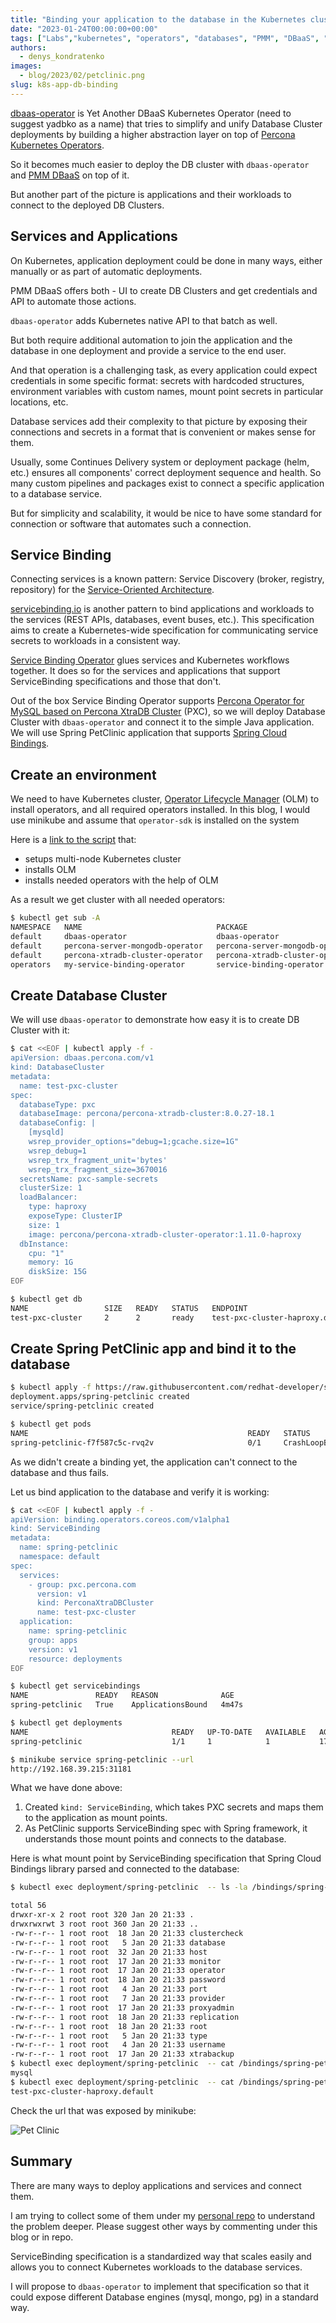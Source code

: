 ```yaml
---
title: "Binding your application to the database in the Kubernetes cluster"
date: "2023-01-24T00:00:00+00:00"
tags: ["Labs","kubernetes", "operators", "databases", "PMM", "DBaaS", "minikube"]
authors:
  - denys_kondratenko
images:
  - blog/2023/02/petclinic.png
slug: k8s-app-db-binding
---
```


[dbaas-operator](https://github.com/percona/dbaas-operator) is Yet Another DBaaS Kubernetes Operator (need to suggest yadbko as a name) that tries to simplify and unify Database Cluster deployments by building a higher abstraction layer on top of [Percona Kubernetes Operators](https://www.percona.com/software/percona-kubernetes-operators).

So it becomes much easier to deploy the DB cluster with `dbaas-operator` and [PMM DBaaS](https://docs.percona.com/percona-monitoring-and-management/get-started/dbaas.html) on top of it.

But another part of the picture is applications and their workloads to connect to the deployed DB Clusters.

## Services and Applications

On Kubernetes, application deployment could be done in many ways, either manually or as part of automatic deployments.

PMM DBaaS offers both - UI to create DB Clusters and get credentials and API to automate those actions.

`dbaas-operator` adds Kubernetes native API to that batch as well.

But both require additional automation to join the application and the database in one deployment and provide a service to the end user.

And that operation is a challenging task, as every application could expect credentials in some specific format: secrets with hardcoded structures, environment variables with custom names, mount point secrets in particular locations, etc.

Database services add their complexity to that picture by exposing their connections and secrets in a format that is convenient or makes sense for them.

Usually, some Continues Delivery system or deployment package (helm, etc.) ensures all components' correct deployment sequence and health. So many custom pipelines and packages exist to connect a specific application to a database service.

But for simplicity and scalability, it would be nice to have some standard for connection or software that automates such a connection. 

## Service Binding

Connecting services is a known pattern: Service Discovery (broker, registry, repository) for the [Service-Oriented Architecture](https://en.wikipedia.org/wiki/Service-oriented_architecture).

[servicebinding.io](https://servicebinding.io/) is another pattern to bind applications and workloads to the services (REST APIs, databases, event buses, etc.). This specification aims to create a Kubernetes-wide specification for communicating service secrets to workloads in a consistent way.

[Service Binding Operator](https://redhat-developer.github.io/service-binding-operator/userguide/intro.html) glues services and Kubernetes workflows together. It does so for the services and applications that support ServiceBinding specifications and those that don't. 

Out of the box Service Binding Operator supports [Percona Operator for MySQL based on Percona XtraDB Cluster](https://docs.percona.com/percona-operator-for-mysql/pxc/index.html) (PXC), so we will deploy Database Cluster with `dbaas-operator` and connect it to the simple Java application. We will use Spring PetClinic application that supports [Spring Cloud Bindings](https://github.com/spring-cloud/spring-cloud-bindings).

## Create an environment

We need to have Kubernetes cluster, [Operator Lifecycle Manager](https://olm.operatorframework.io/) (OLM) to install operators, and all required operators installed. In this blog, I would use minikube and assume that `operator-sdk` is installed on the system

Here is a [link to the script](https://github.com/denisok/k8s-connect-app-to-db/blob/main/assets/bin/service_binding.sh) that:

- setups multi-node Kubernetes cluster
- installs OLM
- installs needed operators with the help of OLM

As a result we get cluster with all needed operators:

```sh
$ kubectl get sub -A
NAMESPACE   NAME                              PACKAGE                           SOURCE                  CHANNEL
default     dbaas-operator                    dbaas-operator                    dbaas-catalog           stable-v0
default     percona-server-mongodb-operator   percona-server-mongodb-operator   dbaas-catalog           stable-v1
default     percona-xtradb-cluster-operator   percona-xtradb-cluster-operator   dbaas-catalog           stable-v1
operators   my-service-binding-operator       service-binding-operator          operatorhubio-catalog   stable
```

## Create Database Cluster

We will use `dbaas-operator` to demonstrate how easy it is to create DB Cluster with it:

```sh
$ cat <<EOF | kubectl apply -f -
apiVersion: dbaas.percona.com/v1
kind: DatabaseCluster
metadata:
  name: test-pxc-cluster
spec:
  databaseType: pxc
  databaseImage: percona/percona-xtradb-cluster:8.0.27-18.1
  databaseConfig: |
    [mysqld]
    wsrep_provider_options="debug=1;gcache.size=1G"
    wsrep_debug=1
    wsrep_trx_fragment_unit='bytes'
    wsrep_trx_fragment_size=3670016
  secretsName: pxc-sample-secrets
  clusterSize: 1
  loadBalancer:
    type: haproxy
    exposeType: ClusterIP
    size: 1
    image: percona/percona-xtradb-cluster-operator:1.11.0-haproxy
  dbInstance:
    cpu: "1"
    memory: 1G
    diskSize: 15G
EOF

$ kubectl get db
NAME                 SIZE   READY   STATUS   ENDPOINT                                              AGE
test-pxc-cluster     2      2       ready    test-pxc-cluster-haproxy.default                      5m
```

## Create Spring PetClinic app and bind it to the database

```sh
$ kubectl apply -f https://raw.githubusercontent.com/redhat-developer/service-binding-operator/master/samples/apps/spring-petclinic/petclinic-mysql-deployment.yaml
deployment.apps/spring-petclinic created
service/spring-petclinic created

$ kubectl get pods
NAME                                                 READY   STATUS    RESTARTS      AGE
spring-petclinic-f7f587c5c-rvq2v                     0/1     CrashLoopBackOff   2 (17s ago)   67s
```

As we didn't create a binding yet, the application can't connect to the database and thus fails.

Let us bind application to the database and verify it is working:

```sh
$ cat <<EOF | kubectl apply -f -
apiVersion: binding.operators.coreos.com/v1alpha1
kind: ServiceBinding
metadata:
  name: spring-petclinic
  namespace: default
spec:
  services:
    - group: pxc.percona.com
      version: v1
      kind: PerconaXtraDBCluster
      name: test-pxc-cluster
  application:
    name: spring-petclinic
    group: apps
    version: v1
    resource: deployments
EOF

$ kubectl get servicebindings
NAME               READY   REASON              AGE
spring-petclinic   True    ApplicationsBound   4m47s

$ kubectl get deployments
NAME                                READY   UP-TO-DATE   AVAILABLE   AGE
spring-petclinic                    1/1     1            1           17m

$ minikube service spring-petclinic --url
http://192.168.39.215:31181
```

What we have done above:

1. Created `kind: ServiceBinding`, which takes PXC secrets and maps them to the application as mount points. 
2. As PetClinic supports ServiceBinding spec with Spring framework, it understands those mount points and connects to the database.

Here is what mount point by ServiceBinding specification that Spring Cloud Bindings library parsed and connected to the database:
```sh
$ kubectl exec deployment/spring-petclinic  -- ls -la /bindings/spring-petclinic/..2023_01_20_21_33_47.4121788695

total 56
drwxr-xr-x 2 root root 320 Jan 20 21:33 .
drwxrwxrwt 3 root root 360 Jan 20 21:33 ..
-rw-r--r-- 1 root root  18 Jan 20 21:33 clustercheck
-rw-r--r-- 1 root root   5 Jan 20 21:33 database
-rw-r--r-- 1 root root  32 Jan 20 21:33 host
-rw-r--r-- 1 root root  17 Jan 20 21:33 monitor
-rw-r--r-- 1 root root  17 Jan 20 21:33 operator
-rw-r--r-- 1 root root  18 Jan 20 21:33 password
-rw-r--r-- 1 root root   4 Jan 20 21:33 port
-rw-r--r-- 1 root root   7 Jan 20 21:33 provider
-rw-r--r-- 1 root root  17 Jan 20 21:33 proxyadmin
-rw-r--r-- 1 root root  18 Jan 20 21:33 replication
-rw-r--r-- 1 root root  18 Jan 20 21:33 root
-rw-r--r-- 1 root root   5 Jan 20 21:33 type
-rw-r--r-- 1 root root   4 Jan 20 21:33 username
-rw-r--r-- 1 root root  17 Jan 20 21:33 xtrabackup
$ kubectl exec deployment/spring-petclinic  -- cat /bindings/spring-petclinic/..2023_01_20_21_33_47.4121788695/database
mysql
$ kubectl exec deployment/spring-petclinic  -- cat /bindings/spring-petclinic/..2023_01_20_21_33_47.4121788695/host
test-pxc-cluster-haproxy.default
```

Check the url that was exposed by minikube:

![Pet Clinic](/blog/2023/02/petclinic.png)

## Summary

There are many ways to deploy applications and services and connect them.

I am trying to collect some of them under my [personal repo](https://github.com/denisok/k8s-connect-app-to-db) to understand the problem deeper. Please suggest other ways by commenting under this blog or in repo.

ServiceBinding specification is a standardized way that scales easily and allows you to connect Kubernetes workloads to the database services.

I will propose to `dbaas-operator` to implement that specification so that it could expose different Database engines (mysql, mongo, pg) in a standard way.
